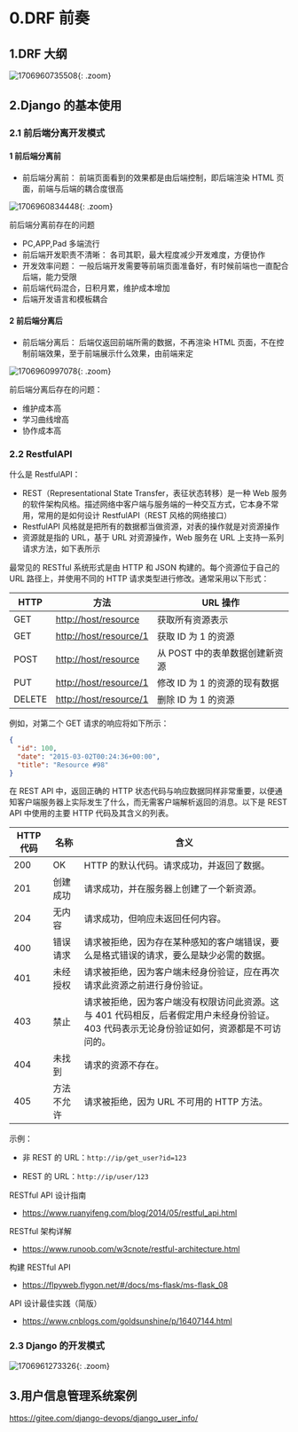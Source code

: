 # 0.DRF 前奏

## 1.DRF 大纲

![1706960735508](https://cdn.jsdelivr.net/gh/hujianli94/picx-images-hosting@master/1706960735508.webp){: .zoom}

## 2.Django 的基本使用

### 2.1 前后端分离开发模式

#### 1 前后端分离前

- 前后端分离前： 前端页面看到的效果都是由后端控制，即后端渲染 HTML 页面，前端与后端的耦合度很高

![1706960834448](https://cdn.jsdelivr.net/gh/hujianli94/picx-images-hosting@master/1706960834448.webp){: .zoom}

前后端分离前存在的问题

- PC,APP,Pad 多端流行
- 前后端开发职责不清晰： 各司其职，最大程度减少开发难度，方便协作
- 开发效率问题： 一般后端开发需要等前端页面准备好，有时候前端也一直配合后端，能力受限
- 前后端代码混合，日积月累，维护成本增加
- 后端开发语言和模板耦合

#### 2 前后端分离后

- 前后端分离后： 后端仅返回前端所需的数据，不再渲染 HTML 页面，不在控制前端效果，至于前端展示什么效果，由前端来定

![1706960997078](https://cdn.jsdelivr.net/gh/hujianli94/picx-images-hosting@master/1706960997078.webp){: .zoom}

前后端分离后存在的问题：

- 维护成本高
- 学习曲线增高
- 协作成本高

### 2.2 RestfulAPI

什么是 RestfulAPI：

- REST（Representational State Transfer，表征状态转移）是一种 Web 服务的软件架构风格。描述网络中客户端与服务端的一种交互方式，它本身不常用，常用的是如何设计 RestfulAPI（REST 风格的网络接口）
- RestfulAPI 风格就是把所有的数据都当做资源，对表的操作就是对资源操作
- 资源就是指的 URL，基于 URL 对资源操作，Web 服务在 URL 上支持一系列请求方法，如下表所示

最常见的 RESTful 系统形式是由 HTTP 和 JSON 构建的。每个资源位于自己的 URL 路径上，并使用不同的 HTTP 请求类型进行修改。通常采用以下形式：

| HTTP   | 方法                     | URL 操作                       |
| ------ | ------------------------ | ------------------------------ |
| GET    | <http://host/resource>   | 获取所有资源表示               |
| GET    | <http://host/resource/1> | 获取 ID 为 1 的资源            |
| POST   | <http://host/resource>   | 从 POST 中的表单数据创建新资源 |
| PUT    | <http://host/resource/1> | 修改 ID 为 1 的资源的现有数据  |
| DELETE | <http://host/resource/1> | 删除 ID 为 1 的资源            |

例如，对第二个 GET 请求的响应将如下所示：

```json
{
  "id": 100,
  "date": "2015-03-02T00:24:36+00:00",
  "title": "Resource #98"
}
```

在 REST API 中，返回正确的 HTTP 状态代码与响应数据同样非常重要，以便通知客户端服务器上实际发生了什么，而无需客户端解析返回的消息。以下是 REST API 中使用的主要 HTTP 代码及其含义的列表。

| HTTP 代码 | 名称       | 含义                                                                                                                                      |
| --------- | ---------- | ----------------------------------------------------------------------------------------------------------------------------------------- |
| 200       | OK         | HTTP 的默认代码。请求成功，并返回了数据。                                                                                                 |
| 201       | 创建成功   | 请求成功，并在服务器上创建了一个新资源。                                                                                                  |
| 204       | 无内容     | 请求成功，但响应未返回任何内容。                                                                                                          |
| 400       | 错误请求   | 请求被拒绝，因为存在某种感知的客户端错误，要么是格式错误的请求，要么是缺少必需的数据。                                                    |
| 401       | 未经授权   | 请求被拒绝，因为客户端未经身份验证，应在再次请求此资源之前进行身份验证。                                                                  |
| 403       | 禁止       | 请求被拒绝，因为客户端没有权限访问此资源。这与 401 代码相反，后者假定用户未经身份验证。403 代码表示无论身份验证如何，资源都是不可访问的。 |
| 404       | 未找到     | 请求的资源不存在。                                                                                                                        |
| 405       | 方法不允许 | 请求被拒绝，因为 URL 不可用的 HTTP 方法。                                                                                                 |

示例：

- 非 REST 的 URL：`http://ip/get_user?id=123`

- REST 的 URL：`http://ip/user/123`

RESTful API 设计指南

- <https://www.ruanyifeng.com/blog/2014/05/restful_api.html>

RESTful 架构详解

- <https://www.runoob.com/w3cnote/restful-architecture.html>

构建 RESTful API

- <https://flpyweb.flygon.net/#/docs/ms-flask/ms-flask_08>

API 设计最佳实践（简版）

- <https://www.cnblogs.com/goldsunshine/p/16407144.html>

### 2.3 Django 的开发模式

![1706961273326](https://cdn.jsdelivr.net/gh/hujianli94/picx-images-hosting@master/1706961273326.webp){: .zoom}

## 3.用户信息管理系统案例

<https://gitee.com/django-devops/django_user_info/>
